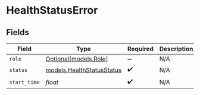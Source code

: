 # HealthStatusError


## Fields

| Field                                                        | Type                                                         | Required                                                     | Description                                                  |
| ------------------------------------------------------------ | ------------------------------------------------------------ | ------------------------------------------------------------ | ------------------------------------------------------------ |
| `role`                                                       | [Optional[models.Role]](../models/role.md)                   | :heavy_minus_sign:                                           | N/A                                                          |
| `status`                                                     | [models.HealthStatusStatus](../models/healthstatusstatus.md) | :heavy_check_mark:                                           | N/A                                                          |
| `start_time`                                                 | *float*                                                      | :heavy_check_mark:                                           | N/A                                                          |